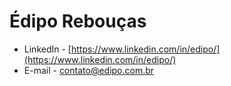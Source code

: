 # Édipo Rebouças

- LinkedIn - [https://www.linkedin.com/in/edipo/](https://www.linkedin.com/in/edipo/)
- E-mail - [contato@edipo.com.br](mailto://contato@edipo.com.br)

